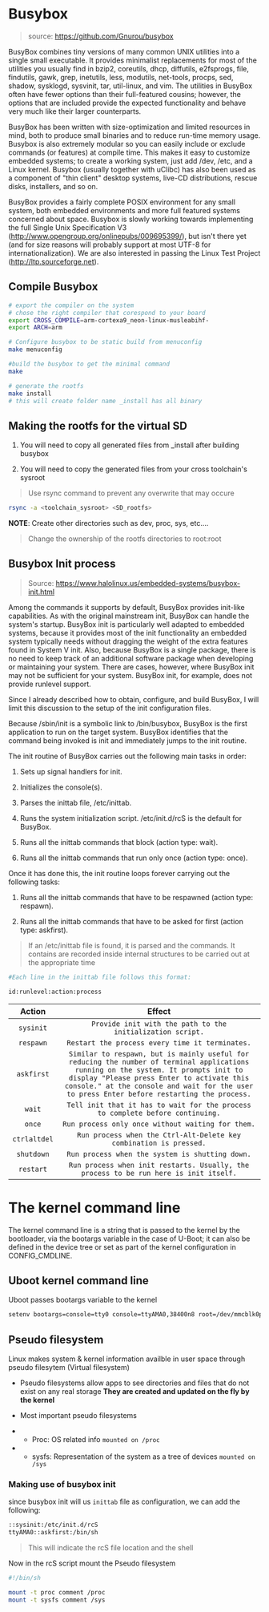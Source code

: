 # Busybox

> source: https://github.com/Gnurou/busybox

 BusyBox combines tiny versions of many common UNIX utilities into a single
  small executable.  It provides minimalist replacements for most of the
  utilities you usually find in bzip2, coreutils, dhcp, diffutils, e2fsprogs,
  file, findutils, gawk, grep, inetutils, less, modutils, net-tools, procps,
  sed, shadow, sysklogd, sysvinit, tar, util-linux, and vim.  The utilities
  in BusyBox often have fewer options than their full-featured cousins;
  however, the options that are included provide the expected functionality
  and behave very much like their larger counterparts.

  BusyBox has been written with size-optimization and limited resources in
  mind, both to produce small binaries and to reduce run-time memory usage.
  Busybox is also extremely modular so you can easily include or exclude
  commands (or features) at compile time.  This makes it easy to customize
  embedded systems; to create a working system, just add /dev, /etc, and a
  Linux kernel.  Busybox (usually together with uClibc) has also been used as
  a component of "thin client" desktop systems, live-CD distributions, rescue
  disks, installers, and so on.

  BusyBox provides a fairly complete POSIX environment for any small system,
  both embedded environments and more full featured systems concerned about
  space.  Busybox is slowly working towards implementing the full Single Unix
  Specification V3 (http://www.opengroup.org/onlinepubs/009695399/), but isn't
  there yet (and for size reasons will probably support at most UTF-8 for
  internationalization).  We are also interested in passing the Linux Test
  Project (http://ltp.sourceforge.net).


## Compile Busybox

``` bash
# export the compiler on the system
# chose the right compiler that corespond to your board
export CROSS_COMPILE=arm-cortexa9_neon-linux-musleabihf-
export ARCH=arm

# Configure busybox to be static build from menuconfig
make menuconfig

#build the busybox to get the minimal command
make

# generate the rootfs
make install
# this will create folder name _install has all binary

```

## Making the rootfs for the virtual SD

1. You will need to copy all generated files from _install after building busybox

2. You will need to copy the generated files from your cross toolchain's sysroot

> Use rsync command to prevent any overwrite that may occure 

``` bash
rsync -a <toolchain_sysroot> <SD_rootfs>
```

**NOTE**: Create other directories such as dev, proc, sys, etc....

> Change the ownership of the rootfs directories to root:root

## Busybox Init process

> Source: https://www.halolinux.us/embedded-systems/busybox-init.html

Among the commands it supports by default, BusyBox provides init-like capabilities. As with the original mainstream init, BusyBox can handle the system's startup. BusyBox init is particularly well adapted to embedded systems, because it provides most of the init functionality an embedded system typically needs without dragging the weight of the extra features found in System V init. Also, because BusyBox is a single package, there is no need to keep track of an additional software package when developing or maintaining your system. There are cases, however, where BusyBox init may not be sufficient for your system. BusyBox init, for example, does not provide runlevel support.

Since I already described how to obtain, configure, and build BusyBox, I will limit this discussion to the setup of the init configuration files.

Because /sbin/init is a symbolic link to /bin/busybox, BusyBox is the first application to run on the target system. BusyBox identifies that the command being invoked is init and immediately jumps to the init routine.

The init routine of BusyBox carries out the following main tasks in order:

1. Sets up signal handlers for init.

2. Initializes the console(s).

3. Parses the inittab file, /etc/inittab.

4. Runs the system initialization script. /etc/init.d/rcS is the default for BusyBox.

5. Runs all the inittab commands that block (action type: wait).

6. Runs all the inittab commands that run only once (action type: once).

Once it has done this, the init routine loops forever carrying out the following tasks:

1. Runs all the inittab commands that have to be respawned (action type: respawn).

2. Runs all the inittab commands that have to be asked for first (action type: askfirst).

> If an /etc/inittab file is found, it is parsed and the commands. It contains are recorded inside internal structures to be carried out at the appropriate time

``` bash
#Each line in the inittab file follows this format:

id:runlevel:action:process
```

| Action | Effect|
| :------------: | :--------------: |
|    `sysinit`    |     `Provide init with the path to the initialization script.`     |
|    `respawn`    |     `Restart the process every time it terminates.`      |
|`askfirst`|`Similar to respawn, but is mainly useful for reducing the number of terminal applications running on the system. It prompts init to display "Please press Enter to activate this console." at the console and wait for the user to press Enter before restarting the process.`|
|`wait`|`Tell init that it has to wait for the process to complete before continuing.`|
|`once`|`Run process only once without waiting for them.`|
|`ctrlaltdel`|`Run process when the Ctrl-Alt-Delete key combination is pressed.`|
|`shutdown`|`Run process when the system is shutting down.`|
|`restart`|`Run process when init restarts. Usually, the process to be run here is init itself.`|


# The kernel command line

The kernel command line is a string that is passed to the kernel by the bootloader, via the
bootargs variable in the case of U-Boot; it can also be defined in the device tree or set as
part of the kernel configuration in CONFIG_CMDLINE.


## Uboot kernel command line
Uboot passes bootargs variable to the kernel 

``` bash
setenv bootargs=console=tty0 console=ttyAMA0,38400n8 root=/dev/mmcblk0p2 rootfstype=ext4 rw rootwait init=sbin/init
```


## Pseudo filesystem
Linux makes system & kernel information availble in user space through pseudo filesytem (Virtual filesystem)

- Pseudo filesystems allow apps to see directories and files that do not exist on any real storage **They are created and updated on the fly by the kernel**

- Most important pseudo filesystems
- - Proc: OS related info `mounted on /proc`
- - sysfs: Representation of the system as a tree of devices `mounted on /sys`


### Making use of busybox init

since busybox init will us `inittab` file as configuration, we can add the following:

```bash
::sysinit:/etc/init.d/rcS
ttyAMA0::askfirst:/bin/sh
```
> This will indicate the rcS file location and the shell 


Now in the rcS script mount the Pseudo filesystem 
``` bash
#!/bin/sh

mount -t proc comment /proc
mount -t sysfs comment /sys
```

